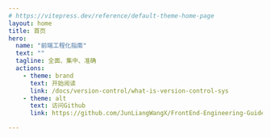 ```yaml
---
# https://vitepress.dev/reference/default-theme-home-page
layout: home
title: 首页
hero:
  name: "前端工程化指南"
  text: ""
  tagline: 全面、集中、准确
  actions:
    - theme: brand
      text: 开始阅读
      link: /docs/version-control/what-is-version-control-sys
    - theme: alt
      text: 访问Github
      link: https://github.com/JunLiangWangX/FrontEnd-Engineering-Guide/

---
```


